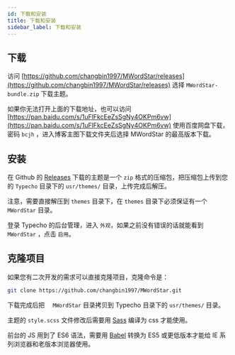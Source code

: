 ```yaml
---
id: 下载和安装
title: 下载和安装
sidebar_label: 下载和安装
---
```


## 下载

访问 [https://github.com/changbin1997/MWordStar/releases](https://github.com/changbin1997/MWordStar/releases) 选择 `MWordStar-bundle.zip` 下载主题。

如果你无法打开上面的下载地址，也可以访问 [https://pan.baidu.com/s/1uFlFkcEeZsSgNy4OKPm6vw](https://pan.baidu.com/s/1uFlFkcEeZsSgNy4OKPm6vw) 使用百度网盘下载，密码 `bcjh` ，进入博客主图下载文件夹后选择 MWordStar 的最高版本下载。

## 安装

在 Github 的 [Releases](https://github.com/changbin1997/MWordStar/releases) 下载的主题是一个 `zip` 格式的压缩包，把压缩包上传到您的 `Typecho` 目录下的 `usr/themes/` 目录，上传完成后解压。

注意，需要直接解压到 `themes` 目录下，在 `themes` 目录下必须保证有一个 `MWordStar` 目录。

登录 Typecho 的后台管理，进入 `外观`，如果之前没有错误的话就能看到 `MWordStar` ，点击 `启用`。

## 克隆项目

如果您有二次开发的需求可以直接克隆项目，克隆命令是：

```bash
git clone https://github.com/changbin1997/MWordStar.git
```

下载完成后把 `￼￼MWordStar` 目录拷贝到 Typecho 目录下的 `usr/themes/` 目录。

主题的 `style.scss` 文件修改后需要用 [Sass](https://www.misterma.com/archives/713/) 编译为 css 才能使用。

前台的 JS 用到了 ES6 语法，需要用 [Babel](https://www.misterma.com/archives/851/) 转换为 ES5 或更低版本才能给 IE 系列浏览器和老版本浏览器使用。